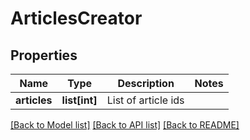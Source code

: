 # ArticlesCreator

## Properties
Name | Type | Description | Notes
------------ | ------------- | ------------- | -------------
**articles** | **list[int]** | List of article ids | 

[[Back to Model list]](../README.md#documentation-for-models) [[Back to API list]](../README.md#documentation-for-api-endpoints) [[Back to README]](../README.md)


